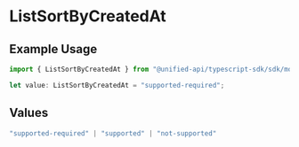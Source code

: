 # ListSortByCreatedAt

## Example Usage

```typescript
import { ListSortByCreatedAt } from "@unified-api/typescript-sdk/sdk/models/shared";

let value: ListSortByCreatedAt = "supported-required";
```

## Values

```typescript
"supported-required" | "supported" | "not-supported"
```